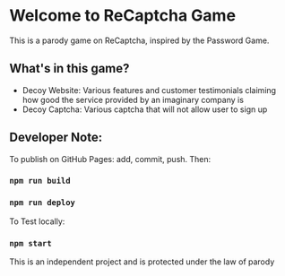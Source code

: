 # Welcome to ReCaptcha Game
This is a parody game on ReCaptcha, inspired by the Password Game.

## What's in this game?
- Decoy Website: Various features and customer testimonials claiming how good the service provided by an imaginary company is
- Decoy Captcha: Various captcha that will not allow user to sign up

## Developer Note:
To publish on GitHub Pages: add, commit, push. Then:
### `npm run build`
### `npm run deploy`

To Test locally:
### `npm start`





This is an independent project and is protected under the law of parody
